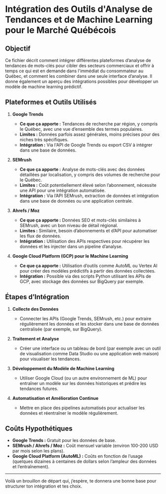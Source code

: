 # Intégration des Outils d'Analyse de Tendances et de Machine Learning pour le Marché Québécois

## Objectif

Ce fichier décrit comment intégrer différentes plateformes d’analyse de tendances de mots-clés pour cibler des secteurs commerciaux et offrir à temps ce qui est en demande dans l'immédiat du consommateur au Québec, et comment les combiner dans une seule interface d’analyse. Il donne également un aperçu des intégrations possibles pour développer un modèle de machine learning prédictif.

## Plateformes et Outils Utilisés

1. **Google Trends**

   - **Ce que ça apporte :** Tendances de recherche par région, y compris le Québec, avec une vue d’ensemble des termes populaires.
   - **Limites :** Données parfois assez générales, moins précises pour des niches très spécifiques.
   - **Intégration :** Via l'API de Google Trends ou export CSV à intégrer dans une base de données.

2. **SEMrush**

   - **Ce que ça apporte :** Analyse de mots-clés avec des données détaillées par localisation, y compris des volumes de recherche pour le Québec.
   - **Limites :** Coût potentiellement élevé selon l’abonnement, nécessite une API pour une intégration automatisée.
   - **Intégration :** Via l’API SEMrush, extraction de données et intégration dans une base de données ou une application centrale.

3. **Ahrefs / Moz**

   - **Ce que ça apporte :** Données SEO et mots-clés similaires à SEMrush, avec un bon niveau de détail régional.
   - **Limites :** Similaire, besoin d’abonnements et d’API pour automatiser les flux de données.
   - **Intégration :** Utilisation des APIs respectives pour récupérer les données et les injecter dans un pipeline d’analyse.

4. **Google Cloud Platform (GCP) pour le Machine Learning**

   - **Ce que ça apporte :** Utilisation d’outils comme AutoML ou Vertex AI pour créer des modèles prédictifs à partir des données collectées.
   - **Intégration :** Possible via des scripts Python utilisant les APIs de GCP, avec stockage des données sur BigQuery par exemple.

## Étapes d’Intégration

1. **Collecte des Données**

   - Connecter les APIs (Google Trends, SEMrush, etc.) pour extraire régulièrement les données et les stocker dans une base de données centralisée (par exemple, sur BigQuery).

2. **Traitement et Analyse**

   - Créer une interface ou un tableau de bord (par exemple avec un outil de visualisation comme Data Studio ou une application web maison) pour visualiser les tendances.

3. **Développement du Modèle de Machine Learning**

   - Utiliser Google Cloud (ou un autre environnement de ML) pour entraîner un modèle sur les données historiques et prédire les tendances futures.

4. **Automatisation et Amélioration Continue**

   - Mettre en place des pipelines automatisés pour actualiser les données et réentraîner le modèle régulièrement.

## Coûts Hypothétiques

- **Google Trends :** Gratuit pour les données de base.
- **SEMrush / Ahrefs / Moz :** Coût mensuel variable (environ 100-200 USD par mois selon les plans).
- **Google Cloud Platform (AutoML) :** Coûts en fonction de l’usage (quelques dizaines à centaines de dollars selon l’ampleur des données et l’entraînement).

---

Voilà un brouillon de départ qui, j’espère, te donnera une bonne base pour structurer ton intégration et tes choix.

